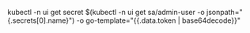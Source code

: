 



kubectl -n ui get secret $(kubectl -n ui get sa/admin-user -o jsonpath="{.secrets[0].name}") -o go-template="{{.data.token | base64decode}}"


